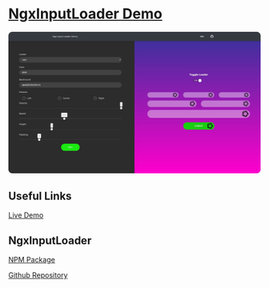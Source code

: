 # [NgxInputLoader Demo](https://invinciblezeal.github.io/ngx-input-loader-demo)

![alt text](/src/assets/img/ngx-input-loader-demo-screenshot-rounded.png? "Ngx Input Loader Demo")

## Useful Links

[Live Demo](https://invinciblezeal.github.io/ngx-input-loader-demo)

## NgxInputLoader

[NPM Package](https://www.npmjs.com/package/ngx-input-loader)

[Github Repository](https://github.com/extremebi/ngx-input-loader)

